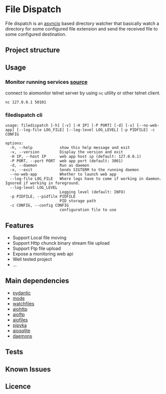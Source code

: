 # File Dispatch

File dispatch is an [asyncio](https://docs.python.org/3.9/library/asyncio.html) based directory watcher that 
basically watch a directory for some configured file extension and send the received file
to some configured destination.

## Project structure

## Usage

### Monitor running services [source](https://pypi.org/project/aiomonitor-ng/)
connect to aiomonitor telnet server by using `nc` utility or other telnet client.
```shell
nc 127.0.0.1 50101
```

### filedispatch cli
```shell
usage: filedispatch [-h] [-v] [-H IP] [-P PORT] [-d] [-x] [--no-web-app] [--log-file LOG_FILE] [--log-level LOG_LEVEL] [-p PIDFILE] -c CONFIG

options:
  -h, --help            show this help message and exit
  -v, --version         Display the version and exit
  -H IP, --host IP      web app host ip (default: 127.0.0.1)
  -P PORT, --port PORT  web app port (default: 3001)
  -d, --daemon          Run as daemon
  -x, --exit            Sends SIGTERM to the running daemon
  --no-web-app          Whether to launch web app
  --log-file LOG_FILE   Where logs have to come if working in daemon. Ignored if working in foreground.
  --log-level LOG_LEVEL
                        Logging level (default: INFO)
  -p PIDFILE, --pidfile PIDFILE
                        PID storage path
  -c CONFIG, --config CONFIG
                        configuration file to use
```

## Features

+ Support Local file moving
+ Support Http chunck binary stream file upload
+ Support Ftp file upload 
+ Expose a monitoring web api
+ Well tested project
+ ...

## Main dependencies

+ [pydantic](https://pypi.org/project/pydantic/)
+ [mode](https://pypi.org/project/mode-ng/)
+ [watchfiles](https://pypi.org/project/watchfiles/)
+ [aiohttp](https://docs.aiohttp.org/en/stable/)
+ [aioftp](https://pypi.org/project/aioftp/)
+ [aiofiles](https://pypi.org/project/aiofiles/)
+ [pipyka](https://pypi.org/project/PyPika/)
+ [aiosqlite](https://pypi.org/project/aiosqlite3/)
+ [daemons](https://pypi.org/project/daemons/)

## Tests

## Known Issues

## Licence
